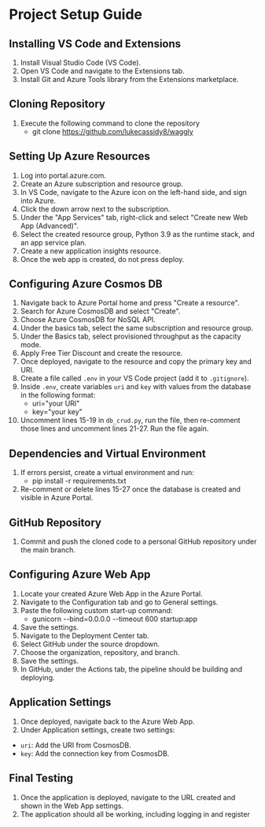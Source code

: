 
# Project Setup Guide

## Installing VS Code and Extensions
1. Install Visual Studio Code (VS Code).
2. Open VS Code and navigate to the Extensions tab.
3. Install Git and Azure Tools library from the Extensions marketplace.

## Cloning Repository
1. Execute the following command to clone the repository
	- git clone https://github.com/lukecassidy8/waggly


## Setting Up Azure Resources
1. Log into portal.azure.com.
2. Create an Azure subscription and resource group.
3. In VS Code, navigate to the Azure icon on the left-hand side, and sign into Azure.
4. Click the down arrow next to the subscription.
5. Under the "App Services" tab, right-click and select "Create new Web App (Advanced)".
6. Select the created resource group, Python 3.9 as the runtime stack, and an app service plan.
7. Create a new application insights resource.
8. Once the web app is created, do not press deploy.

## Configuring Azure Cosmos DB
1. Navigate back to Azure Portal home and press "Create a resource".
2. Search for Azure CosmosDB and select "Create".
3. Choose Azure CosmosDB for NoSQL API.
4. Under the basics tab, select the same subscription and resource group.
5. Under the Basics tab, select provisioned throughput as the capacity mode.
6. Apply Free Tier Discount and create the resource.
7. Once deployed, navigate to the resource and copy the primary key and URI.
8. Create a file called `.env` in your VS Code project (add it to `.gitignore`).
9. Inside `.env`, create variables `uri` and `key` with values from the database in the following format:
	- uri="your URI" 
	- key="your key"
10. Uncomment lines 15-19 in `db_crud.py`, run the file, then re-comment those lines and uncomment lines 21-27. Run the file again.

## Dependencies and Virtual Environment
1. If errors persist, create a virtual environment and run:
	- pip install -r requirements.txt
2. Re-comment or delete lines 15-27 once the database is created and visible in Azure Portal.

## GitHub Repository
1. Commit and push the cloned code to a personal GitHub repository under the main branch.

## Configuring Azure Web App
1. Locate your created Azure Web App in the Azure Portal.
2. Navigate to the Configuration tab and go to General settings.
3. Paste the following custom start-up command:
	- gunicorn --bind=0.0.0.0 --timeout 600 startup:app
4. Save the settings.
5. Navigate to the Deployment Center tab.
6. Select GitHub under the source dropdown.
7. Choose the organization, repository, and branch.
8. Save the settings.
9. In GitHub, under the Actions tab, the pipeline should be building and deploying.

## Application Settings
1. Once deployed, navigate back to the Azure Web App.
2. Under Application settings, create two settings:
- `uri`: Add the URI from CosmosDB.
- `key`: Add the connection key from CosmosDB.

## Final Testing
1. Once the application is deployed, navigate to the URL created and shown in the Web App settings.
2. The application should all be working, including logging in and register
